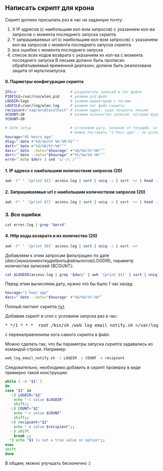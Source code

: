 ## Написать скрипт для крона

Скрипт должен присылать раз в час на заданную почту: 
1. X IP адресов (с наибольшим кол-вом запросов) с указанием кол-ва запросов c момента последнего запуска скрипта
2. Y запрашиваемых url (с наибольшим кол-вом запросов) с указанием кол-ва запросов c момента последнего запуска скрипта
3. все ошибки c момента последнего запуска
4. список всех кодов возврата с указанием их кол-ва с момента последнего запуска
В письме должно быть прописан обрабатываемый временной диапазон, должна быть реализована защита от мультизапуска.

#### 0. Парметры конфигурации скрипта

```bash
IFS=$' '                      # разделитель записей в лог файле
PIDFILE=/var/run/wlen.pid     # укажем pid файл
LOGDIR=logs                   # укажем директорию с логами
LOGFILE=/var/log/wlen.log     # укажем лог файл скрипта
recipient="vagrant@localhost" # укажем адрес, куда посылать письма
XCOUNT=30                     # укажем количество записей, которые будут включены в письмо
YCOUNT=30

# date setup                  # установим дату, начиная от текущей, за которую нам нужны сведения 
                              # можно поставить "1 hour ago" - по условиям задания      
hourago="85 hours ago"
dlog="`date +"%d/%b/%Y %H:%M:%S"`"
datt="`date +"%d/%b/%Y:%H"`"
dacc="`date --date="$hourago" +"%d/%b/%Y:%H"`"
derr="`date --date="$hourago" +"%Y/%m/%d-%H"`"
errd="`echo $derr | sed 's/-/\ /'`"
```

#### 1. IP адреса с наибольшим количеством запросов (20)

```bash
awk -F" " '{print $1}' access.log | sort | uniq -c | sort -nr | head -20
```

#### 2. Запрашиваемые url с наибольшим количеством запросов (20)

```bash
awk -F" " '{print $7}' access.log | sort | uniq -c | sort -nr | head -20
```

### 3. Все ошибки

```bash
cat error.log | grep "$errd"
```

#### 4. Http коды возврата и их количество (20)

```bash
awk -F" " '{print $9}' access.log | sort | uniq -c | sort -nr
```

Добавляем к этим запросам фильтрацию по дате ($dacc) и указание откуда брать файлы логов ($LOGDIR), параметр количества записеей ($COUNT):

```bash
cat $LOGDIR/access.log | grep "$dacc" | awk '{print $1}' | sort | uniq -c | sort -nr | head -$COUNT
```

Перед этим вычисляем дату, нужно что бы было 1 час назад:

```bash
hourago="1 hour ago"
dacc="`date --date="$hourago" +"%d/%b/%Y:%H"`
```
Полный листинг скрипта [тут](https://github.com/kakoka/otus-homework/blob/master/hw05/web_log_email_notify.sh).

Добавим скрипт в cron с условием запуска раз в час:
<pre>
* */1 * * *  root /bin/sh /web_log_email_notify.sh >/var/log/wlen.log 2>&1
</pre>
с перенаправлением лога самого скрипта в файл.

Можно сделать так, что бы параметры запуска скрипта задавались из командой строки. Например:

```bash
web_log_email_notify.sh -l LOGDIR -c COUNT -e recipient
```

Следовательно, необходимо добавить в скрипт проверку в виде примерно такой конструкции:

```bash
while [ -n "$1" ]
do
case "$1" in
  -l) LOGDIR="$2"
    echo "-l value $LOGDIR"
    shift;;
  -c) COUNT="$2"
    echo "-c value $COUNT"
    shift;;
  -e) recipient="$2"
    echo "-e value $recipient";;
  --) shift
    break ;;
  *) echo "$1 is not a true value or option";;
esac
shift
done
```
В общем, можно улучшать бесконечно :)
